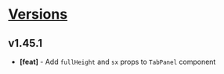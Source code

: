 # [Versions](https://github.com/Tracktor/design-system/releases)

## v1.45.1
- **[feat]** - Add `fullHeight` and `sx` props to `TabPanel` component
